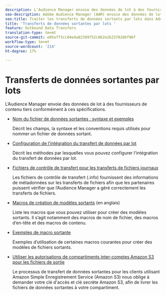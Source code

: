 ```yaml
---
description: L’Audience Manager envoie des données de lot à des fournisseurs de contenu tiers conformément à ces spécifications.
seo-description: Adobe Audience Manager (AAM) envoie des données de lot à des fournisseurs de contenu tiers conformément à ces spécifications.
seo-title: Traiter les transferts de données sortants par lots dans Adobe Audience Manager (AAM)
title: 'Transferts de données sortantes par lots '
feature: Outbound Data Transfers
translation-type: tm+mt
source-git-commit: e05eff3cc04e4a82399752c862e2b2370286f96f
workflow-type: tm+mt
source-wordcount: '214'
ht-degree: 17%

---
```



# Transferts de données sortantes par lots 

L’Audience Manager envoie des données de lot à des fournisseurs de contenu tiers conformément à ces spécifications.

* [Nom du fichier de données sortantes : syntaxe et exemples](/help/using/integration/receiving-audience-data/batch-outbound-transfers/outbound-file-name-contents.md)

   Décrit les champs, la syntaxe et les conventions requis utilisés pour nommer un fichier de données sortant.

* [Configuration de l’intégration du transfert de données par lot](batch-server-configuration.md)

   Décrit les méthodes par lesquelles vous pouvez configurer l’intégration du transfert de données par lot.

* [Fichiers de contrôle de transfert pour les transferts de fichiers journaux](/help/using/integration/receiving-audience-data/batch-outbound-transfers/transfer-control-files.md)

   Les fichiers de contrôle de transfert (.info) fournissent des informations de métadonnées sur les transferts de fichiers afin que les partenaires puissent vérifier que l’Audience Manager a géré correctement les transferts de fichiers.

* [Macros de création de modèles sortants](/help/using/integration/receiving-audience-data/batch-outbound-transfers/outbound-template-macros.md) (en anglais)

   Liste les macros que vous pouvez utiliser pour créer des modèles sortants. Il s’agit notamment des macros de nom de fichier, des macros d’en-tête et des macros de contenu.

* [Exemples de macro sortante](/help/using/integration/receiving-audience-data/batch-outbound-transfers/outbound-macro-examples.md)

   Exemples d’utilisation de certaines macros courantes pour créer des modèles de fichiers sortants.

* [Utiliser les autorisations de compartiments inter-comptes Amazon S3 pour les fichiers de sortie](/help/using/integration/receiving-audience-data/batch-outbound-transfers/authorize-s3-cross-bucket.md)

   Le processus de transfert de données sortantes pour les clients utilisant Amazon Simple Enregistrement Service (Amazon S3) nous oblige à demander votre clé d&#39;accès et clé secrète Amazon S3, afin de livrer les fichiers de données sortantes à votre compartiment.
